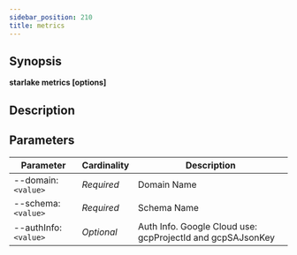 ```yaml
---
sidebar_position: 210
title: metrics
---
```



## Synopsis

**starlake metrics [options]**

## Description


## Parameters

Parameter|Cardinality|Description
---|---|---
--domain:`<value>`|*Required*|Domain Name
--schema:`<value>`|*Required*|Schema Name
--authInfo:`<value>`|*Optional*|Auth Info.  Google Cloud use: gcpProjectId and gcpSAJsonKey

